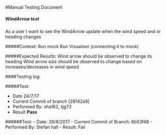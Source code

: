 #Manual Testing Document

##### WindArrow test
As a user I want to see the WindArrow update when the wind speed and or heading changes

#####Context:
    Run mock
    Run Visualiser (connecting it to mock)


#####Expected Results:
    Wind arrow should be observed to change its heading
    Wind arrow size should be observed to change based on increases/decreases in wind speed


####Testing log:

#####Test:

- Date 24/7/17
- Current Commit of branch [28142a9]
- Performed By: sha162, tjg73
- Result **Pass**

######Test:
    - Date: 28/8/2017
    - Current Commit of Branch: 6b53f48
    - Performed By: Stefan hall
    - Result: Fail

